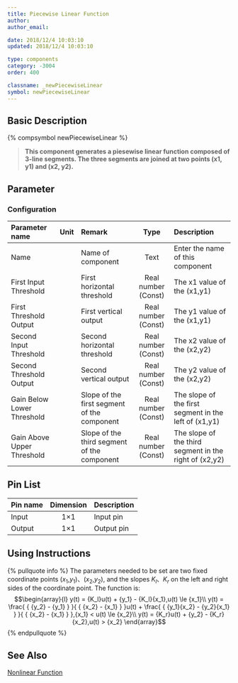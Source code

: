 ```yaml
---
title: Piecewise Linear Function
author: 
author_email:

date: 2018/12/4 10:03:10
updated: 2018/12/4 10:03:10

type: components
category: -3004
order: 400

classname: _newPiecewiseLinear
symbol: newPiecewiseLinear
---
```

## Basic Description
{% compsymbol newPiecewiseLinear %}

> **This component generates a piesewise linear function composed of 3-line segments. The three segments are joined at two points (x1, y1) and (x2, y2).**

## Parameter
### Configuration
| Parameter name | Unit | Remark | Type | Description |
| :--- | :--- | :--- | :--: | :--- |
| Name |  | Name of component | Text | Enter the name of this component |
| First Input Threshold |  | First horizontal threshold | Real number (Const) | The x1 value of the (x1,y1) |
| First Threshold Output |  | First vertical output | Real number (Const) | The y1 value of the (x1,y1) |
| Second Input Threshold |  | Second horizontal threshold | Real number (Const) | The x2 value of the (x2,y2) |
| Second Threshold Output |  | Second vertical output | Real number (Const) | The y2 value of the (x2,y2) |
| Gain Below Lower Threshold |  | Slope of the first segment of the component | Real number (Const) | The slope of the first segment in the left of (x1,y1) |
| Gain Above Upper Threshold |  | Slope of the third segment of the component | Real number (Const) | The slope of the third segment in the right of (x2,y2) |


## Pin List

| Pin name | Dimension | Description |
| :--- | :--:  | :--- |
| Input | 1×1 | Input pin |
| Output | 1×1 | Output pin |

## Using Instructions

{% pullquote info %}
The parameters needed to be set are two fixed coordinate points ($x_1$,$y_1$)、($x_2$,$y_2$), and the slopes $K_l$、$K_r$ on the left and right sides of the coordinate point. The function is:
$$\begin{array}{l}
y(t) = {K_l}u(t) + {y_1} - {K_l}{x_1},u(t) \le {x_1}\\
y(t) = \frac{ { {y_2} - {y_1} } }{ { {x_2} - {x_1} } }u(t) + \frac{ { {y_1}{x_2} - {y_2}{x_1} } }{ { {x_2} - {x_1} } },{x_1} < u(t) \le {x_2}\\
y(t) = {K_r}u(t) + {y_2} - {K_r}{x_2},u(t) > {x_2}
\end{array}$$
{% endpullquote %}



## See Also

[Nonlinear Function](comp_newNonlinear.md)
